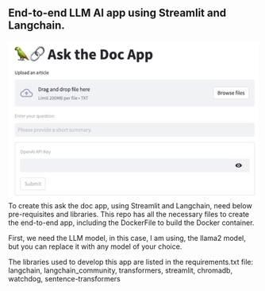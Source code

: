 ## End-to-end LLM AI app using Streamlit and Langchain.
![alt text](https://github.com/sharath7879/streamlit-ask-thedoc-app/blob/main/AsktheDocApp.png)
To create this ask the doc app, using Streamlit and Langchain, need below pre-requisites and libraries. This repo has all the necessary files to create the end-to-end app, including the DockerFile to build the Docker container.

First, we need the LLM model, in this case, I am using, the llama2 model, but you can replace it with any model of your choice.

The libraries used to develop this app are listed in the requirements.txt file:
         langchain,
         langchain_community,
         transformers,
         streamlit,
         chromadb,
         watchdog,
         sentence-transformers
